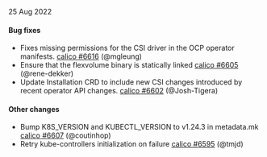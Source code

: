 25 Aug 2022

#### Bug fixes

 - Fixes missing permissions for the CSI driver in the OCP operator manifests. [calico #6616](https://github.com/projectcalico/calico/pull/6616) (@mgleung)
 - Ensure that the flexvolume binary is statically linked [calico #6605](https://github.com/projectcalico/calico/pull/6605) (@rene-dekker)
 - Update Installation CRD to include new CSI changes introduced by recent operator API changes. [calico #6602](https://github.com/projectcalico/calico/pull/6602) (@Josh-Tigera)

#### Other changes

 - Bump K8S_VERSION and KUBECTL_VERSION to v1.24.3 in metadata.mk [calico #6607](https://github.com/projectcalico/calico/pull/6607) (@coutinhop)
 - Retry kube-controllers initialization on failure [calico #6595](https://github.com/projectcalico/calico/pull/6595) (@tmjd)
